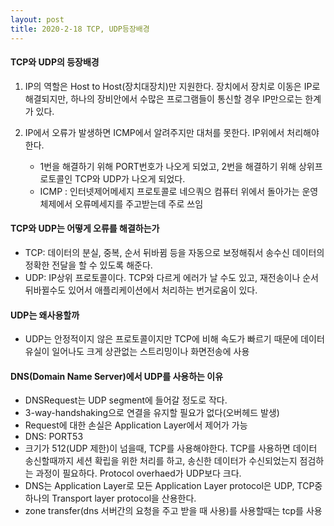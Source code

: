 ```yaml
---
layout: post
title: 2020-2-18 TCP, UDP등장배경
---
```


#### TCP와 UDP의 등장배경

1. IP의 역할은 Host to Host(장치대장치)만 지원한다. 장치에서 장치로 이동은 IP로 해결되지만, 하나의 장비안에서 수많은 프로그램들이 통신할 경우 IP만으로는 한계가 있다.

2. IP에서 오류가 발생하면 ICMP에서 알려주지만 대처를 못한다. IP위에서 처리해야한다.
   - 1번을 해결하기 위해 PORT번호가 나오게 되었고, 2번을 해결하기 위해 상위프로토콜인 TCP와 UDP가 나오게 되었다.
   - ICMP : 인터넷제어메세지 프로토콜로 네으쿼으 컴퓨터 위에서 돌아가는 운영체제에서 오류메세지를 주고받는데 주로 쓰임

#### TCP와 UDP는 어떻게 오류를 해결하는가

- TCP: 데이터의 분실, 중복, 순서 뒤바뀜 등을 자동으로 보정해줘서 송수신 데이터의 정확한 전달을 할 수 있도록 해준다.
- UDP: IP상위 프로토콜이다. TCP와 다르게 에러가 날 수도 있고, 재전송이나 순서뒤바뀔수도 있어서 애플리케이션에서 처리하는 번거로움이 있다.

#### UDP는 왜사용할까

- UDP는 안정적이지 않은 프로토콜이지만 TCP에 비해 속도가 빠르기 때문에 데이터 유실이 일어나도 크게 상관없는 스트리밍이나 화면전송에 사용

#### DNS(Domain Name Server)에서 UDP를 사용하는 이유

- DNSRequest는 UDP segment에 들어갈 정도로 작다.
- 3-way-handshaking으로 연결을 유지할 필요가 없다(오버헤드 발생)
- Request에 대한 손실은 Application Layer에서 제어가 가능
- DNS: PORT53
- 크기가 512(UDP 제한)이 넘을때, TCP를 사용해야한다. TCP를 사용하면 데이터 송신할때까지 세션 확립을 위한 처리를 하고, 송신한 데이터가 수신되었는지 점검하는 과정이 필요하다. Protocol overhaed가 UDP보다 크다.
- DNS는 Application Layer로 모든 Application Layer protocol은 UDP, TCP중 하나의 Transport layer protocol을 산용한다.
- zone transfer(dns 서버간의 요청을 주고 받을 때 사용)를 사용할때는 tcp를 사용
